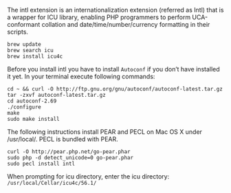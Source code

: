 The intl extension is an internationalization extension (referred as Intl) that is a wrapper for ICU library, enabling PHP programmers to perform UCA-conformant collation and date/time/number/currency formatting in their scripts. 

```shell
brew update
brew search icu
brew install icu4c
```
Before you install intl you have to install `Autoconf` if you don’t have installed it yet. In your terminal execute following commands:

```shell
cd ~ && curl -O http://ftp.gnu.org/gnu/autoconf/autoconf-latest.tar.gz 
tar -zxvf autoconf-latest.tar.gz 
cd autoconf-2.69 
./configure 
make 
sudo make install
```

The following instructions install PEAR and PECL on Mac OS X under /usr/local/. PECL is bundled with PEAR. 
```shell
curl -O http://pear.php.net/go-pear.phar
sudo php -d detect_unicode=0 go-pear.phar
sudo pecl install intl
```

When prompting for icu directory, enter the icu directory: `/usr/local/Cellar/icu4c/56.1/`
